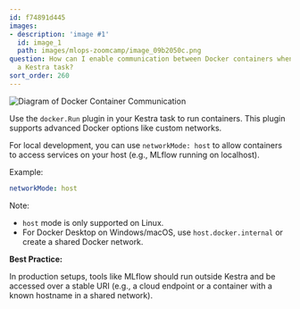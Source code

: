 ```yaml
---
id: f74891d445
images:
- description: 'image #1'
  id: image_1
  path: images/mlops-zoomcamp/image_09b2050c.png
question: How can I enable communication between Docker containers when invoked from
  a Kestra task?
sort_order: 260
---
```


![Diagram of Docker Container Communication](<{IMAGE:image_1}>)

Use the `docker.Run` plugin in your Kestra task to run containers. This plugin supports advanced Docker options like custom networks.

For local development, you can use `networkMode: host` to allow containers to access services on your host (e.g., MLflow running on localhost).

Example:

```yaml
networkMode: host
```

Note:
- `host` mode is only supported on Linux.
- For Docker Desktop on Windows/macOS, use `host.docker.internal` or create a shared Docker network.

**Best Practice:**

In production setups, tools like MLflow should run outside Kestra and be accessed over a stable URI (e.g., a cloud endpoint or a container with a known hostname in a shared network).